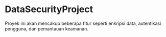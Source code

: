 # DataSecurityProject
Proyek ini akan mencakup beberapa fitur seperti enkripsi data, autentikasi pengguna, dan pemantauan keamanan. 
